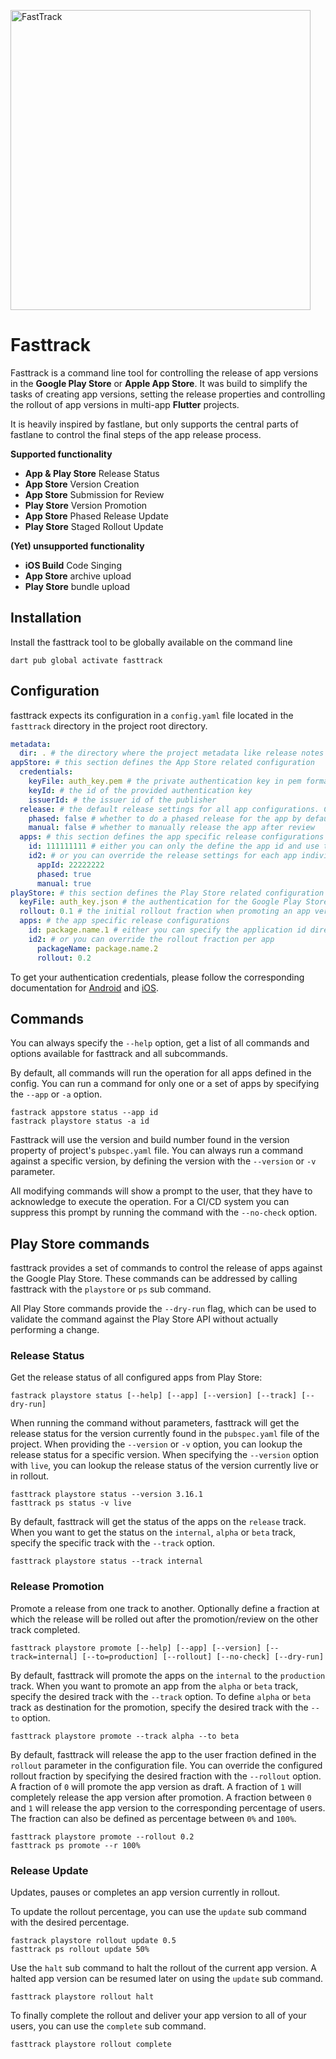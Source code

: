 <img src="https://repository-images.githubusercontent.com/350715488/b637b900-d441-11eb-9ef9-0a8183e9a2d4" alt="FastTrack"
	title="Simplify your Flutter app deployment" width="480" />

# Fasttrack

Fasttrack is a command line tool for controlling the release of app versions in 
the **Google Play Store** or **Apple App Store**. It was build to simplify the tasks of creating
app versions, setting the release properties and controlling the rollout of app versions
in multi-app **Flutter** projects.

It is heavily inspired by fastlane, but only supports the central parts of fastlane to
control the final steps of the app release process.

**Supported functionality**

* **App & Play Store** Release Status
* **App Store** Version Creation
* **App Store** Submission for Review
* **Play Store** Version Promotion
* **App Store** Phased Release Update
* **Play Store** Staged Rollout Update

**(Yet) unsupported functionality**

* **iOS Build** Code Singing
* **App Store** archive upload
* **Play Store** bundle upload

## Installation

Install the fasttrack tool to be globally available on the command line

```shell
dart pub global activate fasttrack
```

## Configuration

fasttrack expects its configuration in a `config.yaml` file located in the `fasttrack` directory in the project root 
directory.

```yaml
metadata:
  dir: . # the directory where the project metadata like release notes are located
appStore: # this section defines the App Store related configuration 
  credentials:
    keyFile: auth_key.pem # the private authentication key in pem format
    keyId: # the id of the provided authentication key
    issuerId: # the issuer id of the publisher
  release: # the default release settings for all app configurations. Can be overridden for each app
    phased: false # whether to do a phased release for the app by default
    manual: false # whether to manually release the app after review
  apps: # this section defines the app specific release configurations
    id: 111111111 # either you can only the define the app id and use the common release settings
    id2: # or you can override the release settings for each app individually
      appId: 22222222
      phased: true
      manual: true
playStore: # this section defines the Play Store related configuration
  keyFile: auth_key.json # the authentication for the Google Play Store service user in json format
  rollout: 0.1 # the initial rollout fraction when promoting an app version to the release track 
  apps: # the app specific release configurations
    id: package.name.1 # either you can specify the application id directly and use the default release configuration
    id2: # or you can override the rollout fraction per app
      packageName: package.name.2
      rollout: 0.2
```

To get your authentication credentials, please follow the corresponding documentation for 
[Android](https://docs.fastlane.tools/getting-started/android/setup/#collect-your-google-credentials) and 
[iOS](https://developer.apple.com/documentation/appstoreconnectapi/creating_api_keys_for_app_store_connect_api). 

## Commands

You can always specify the `--help` option, get a list of all commands and options available for fasttrack
and all subcommands.

By default, all commands will run the operation for all apps defined in the config. You can run a command 
for only one or a set of apps by specifying the `--app` or `-a` option.

```shell
fastrack appstore status --app id
fastrack playstore status -a id
```

Fasttrack will use the version and build number found in the version property of project's `pubspec.yaml` file.
You can always run a command against a specific version, by defining the version with the `--version` or `-v`
parameter.

All modifying commands will show a prompt to the user, that they have to acknowledge to execute the operation.
For a CI/CD system you can suppress this prompt by running the command with the `--no-check` option.

## Play Store commands

fasttrack provides a set of commands to control the release of apps against the Google Play Store. 
These commands can be addressed by calling fasttrack with the `playstore` or `ps` sub command.

All Play Store commands provide the `--dry-run` flag, which can be used to validate the command against
the Play Store API without actually performing a change.

### Release Status

Get the release status of all configured apps from Play Store:

```shell
fastrack playstore status [--help] [--app] [--version] [--track] [--dry-run]
```

When running the command without parameters, fasttrack will get the release status for the version currently found
in the `pubspec.yaml` file of the project. When providing the `--version` or `-v` option, you can lookup the release
status for a specific version. When specifying the `--version` option with `live`, you can lookup the release status 
of the version currently live or in rollout.

```shell
fasttrack playstore status --version 3.16.1
fasttrack ps status -v live
```

By default, fasttrack will get the status of the apps on the `release` track. When you want to get the status on the
`internal`, `alpha` or `beta` track, specify the specific track with the `--track` option.

```shell
fasttrack playstore status --track internal
```

### Release Promotion

Promote a release from one track to another. Optionally define a fraction at which the release will be rolled out
after the promotion/review on the other track completed.

```shell
fasttrack playstore promote [--help] [--app] [--version] [--track=internal] [--to=production] [--rollout] [--no-check] [--dry-run]
```

By default, fasttrack will promote the apps on the `internal` to the `production` track. When you want to promote
an app from the `alpha` or `beta` track, specify the desired track with the `--track` option. To define `alpha` 
or `beta` track as destination for the promotion, specify the desired track with the `--to` option.

```shell
fasttrack playstore promote --track alpha --to beta
```

By default, fasttrack will release the app to the user fraction defined in the `rollout` parameter in
the configuration file. You can override the configured rollout fraction by specifying the desired
fraction with the `--rollout` option. A fraction of `0` will promote the app version as draft. A fraction
of `1` will completely release the app version after promotion. A fraction between `0` and `1` will release
the app version to the corresponding percentage of users. The fraction can also be defined as percentage
between `0%` and `100%`.

```shell
fasttrack playstore promote --rollout 0.2
fasttrack ps promote --r 100%
```

### Release Update

Updates, pauses or completes an app version currently in rollout.

To update the rollout percentage, you can use the `update` sub command with the desired percentage.

```shell
fastrack playstore rollout update 0.5
fasttrack ps rollout update 50%
```

Use the `halt` sub command to halt the rollout of the current app version. A halted app version can
be resumed later on using the `update` sub command.

```shell
fasttrack playstore rollout halt
```

To finally complete the rollout and deliver your app version to all of your users, you can use the
`complete` sub command.

```shell
fasttrack playstore rollout complete
```

